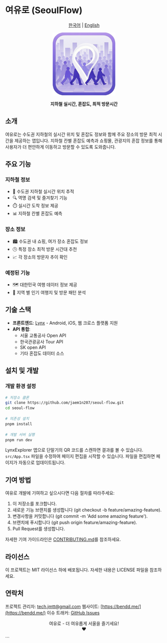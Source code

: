 # 여유로 (SeoulFlow)

<p align="center">
  <a href="README.ko.md">한국어</a> | <a href="README.md">English</a>
</p>

<p align="center">
  <img src="src/assets/logo.png" alt="SeoulFlow Logo" width="200"/>
</p>

<p align="center">
  <b>지하철 실시간, 혼잡도, 최적 방문시간</b>
</p>

<!-- <p align="center">
  <a href="https://play.google.com/store/apps/details?id=com.seoulflow.app"><img src="assets/google-play-badge.png" alt="Google Play에서 다운로드" height="40"></a>
  <a href="https://apps.apple.com/app/seoulflow/id1234567890"><img src="assets/app-store-badge.png" alt="App Store에서 다운로드" height="40"></a>
  <a href="https://seoulflow.app"><img src="assets/web-badge.png" alt="웹 앱 열기" height="40"></a>
</p> -->

## 소개

여유로는 수도권 지하철의 실시간 위치 및 혼잡도 정보와 함께 주요 장소의 방문 최적 시간을 제공하는 앱입니다. 지하철 칸별 혼잡도 예측과 쇼핑몰, 관광지의 혼잡 정보를 통해 사용자가 더 편안하게 이동하고 방문할 수 있도록 도와줍니다.

## 주요 기능

### 지하철 정보

- 📍 수도권 지하철 실시간 위치 추적
- 🔍 역명 검색 및 즐겨찾기 기능
- ⏱️ 실시간 도착 정보 제공
- 📊 지하철 칸별 혼잡도 예측

### 장소 정보

- 🏙️ 수도권 내 쇼핑, 여가 장소 혼잡도 정보
- 🕒 특정 장소 최적 방문 시간대 추천
- 📈 각 장소의 방문자 추이 확인

### 예정된 기능

- 🗺️ 대한민국 여행 데이터 정보 제공
- 🔄 지역 별 인기 여행지 및 방문 패턴 분석

<!-- ## 스크린샷

<p align="center">
  <img src="assets/screenshots/screenshot1.png" width="200" alt="실시간 지하철 위치 및 혼잡도">
  <img src="assets/screenshots/screenshot2.png" width="200" alt="장소 혼잡도 및 최적 방문 시간">
  <img src="assets/screenshots/screenshot3.png" width="200" alt="즐겨찾기 및 검색 기능">
  <img src="assets/screenshots/screenshot4.png" width="200" alt="방문자 추이 분석">
</p> -->

## 기술 스택

- **프론트엔드**: [Lynx](https://lynxjs.org/) - Android, iOS, 웹 크로스 플랫폼 지원
- **API 통합**:
  - 서울 교통공사 Open API
  - 한국관광공사 Tour API
  - SK open API
  - 기타 혼잡도 데이터 소스

## 설치 및 개발

### 개발 환경 설정

```bash
# 저장소 클론
git clone https://github.com/jaem1n207/seoul-flow.git
cd seoul-flow

# 의존성 설치
pnpm install

# 개발 서버 실행
pnpm run dev
```

LynxExplorer 앱으로 단말기의 QR 코드를 스캔하면 결과를 볼 수 있습니다.
`src/App.tsx` 파일을 수정하여 페이지 편집을 시작할 수 있습니다. 파일을 편집하면 페이지가 자동으로 업데이트됩니다.

## 기여 방법

여유로 개발에 기여하고 싶으시다면 다음 절차를 따라주세요:

1. 이 저장소를 포크합니다.
2. 새로운 기능 브랜치를 생성합니다 (git checkout -b feature/amazing-feature).
3. 변경사항을 커밋합니다 (git commit -m 'Add some amazing feature').
4. 브랜치에 푸시합니다 (git push origin feature/amazing-feature).
5. Pull Request를 생성합니다.

자세한 기여 가이드라인은 [CONTRIBUTING.md](./CONTRIBUTING.md)를 참조하세요.

## 라이선스

이 프로젝트는 MIT 라이선스 하에 배포됩니다. 자세한 내용은 LICENSE 파일을 참조하세요.

## 연락처

프로젝트 관리자: [tech.jmtt@gmail.com](mailto:tech.jmtt@gmail.com)
웹사이트: [https://bendd.me/](https://bendd.me/)
이슈 트래커: [GitHub Issues](https://github.com/jaem1n207/seoul-flow/issues)

<p align="center">
  여유로 - 더 여유롭게 서울을 즐기세요!<br>
  ❤️
</p>
```
